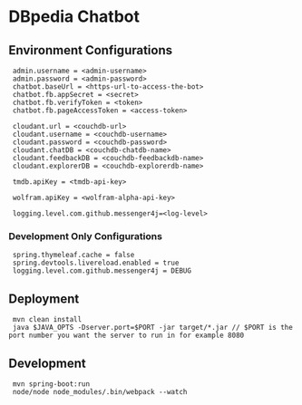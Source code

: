 # DBpedia Chatbot

## Environment Configurations
     admin.username = <admin-username>
     admin.password = <admin-password>
     chatbot.baseUrl = <https-url-to-access-the-bot>
     chatbot.fb.appSecret = <secret>
     chatbot.fb.verifyToken = <token>
     chatbot.fb.pageAccessToken = <access-token>

     cloudant.url = <couchdb-url>
     cloudant.username = <couchdb-username>
     cloudant.password = <couchdb-password>
     cloudant.chatDB = <couchdb-chatdb-name>
     cloudant.feedbackDB = <couchdb-feedbackdb-name>
     cloudant.explorerDB = <couchdb-explorerdb-name>

     tmdb.apiKey = <tmdb-api-key>

     wolfram.apiKey = <wolfram-alpha-api-key>

     logging.level.com.github.messenger4j=<log-level>

### Development Only Configurations
     spring.thymeleaf.cache = false
     spring.devtools.livereload.enabled = true
     logging.level.com.github.messenger4j = DEBUG

## Deployment
     mvn clean install
     java $JAVA_OPTS -Dserver.port=$PORT -jar target/*.jar // $PORT is the port number you want the server to run in for example 8080

## Development
     mvn spring-boot:run
     node/node node_modules/.bin/webpack --watch
